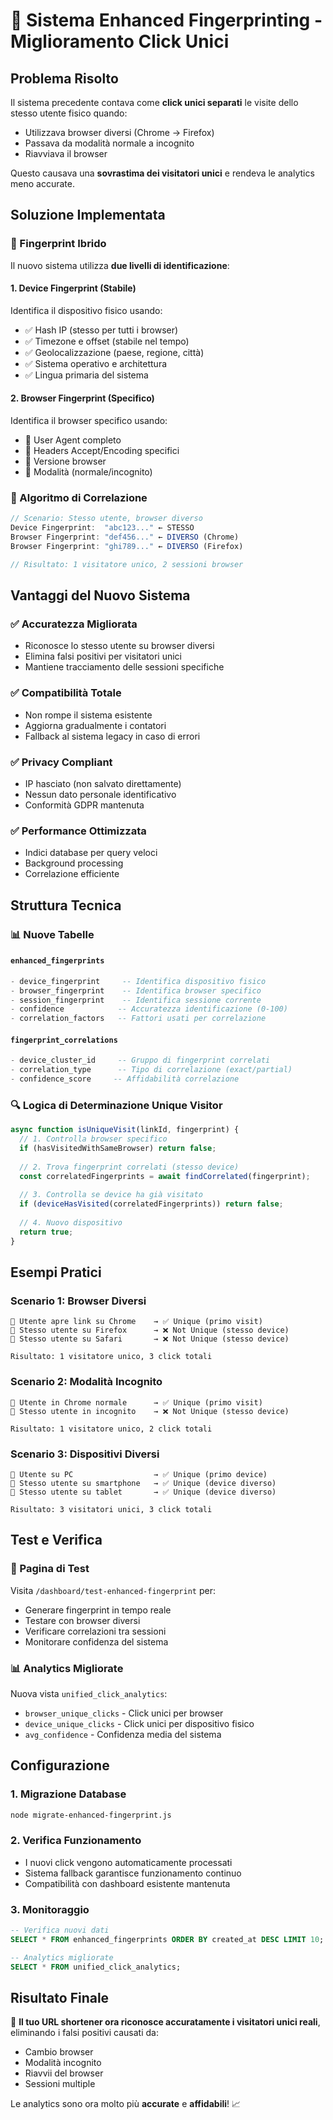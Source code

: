 # 🔄 Sistema Enhanced Fingerprinting - Miglioramento Click Unici

## Problema Risolto

Il sistema precedente contava come **click unici separati** le visite dello stesso utente fisico quando:
- Utilizzava browser diversi (Chrome → Firefox)
- Passava da modalità normale a incognito
- Riavviava il browser

Questo causava una **sovrastima dei visitatori unici** e rendeva le analytics meno accurate.

## Soluzione Implementata

### 🎯 Fingerprint Ibrido

Il nuovo sistema utilizza **due livelli di identificazione**:

#### 1. **Device Fingerprint** (Stabile)
Identifica il dispositivo fisico usando:
- ✅ Hash IP (stesso per tutti i browser)
- ✅ Timezone e offset (stabile nel tempo)
- ✅ Geolocalizzazione (paese, regione, città)
- ✅ Sistema operativo e architettura
- ✅ Lingua primaria del sistema

#### 2. **Browser Fingerprint** (Specifico)
Identifica il browser specifico usando:
- 🔄 User Agent completo
- 🔄 Headers Accept/Encoding specifici
- 🔄 Versione browser
- 🔄 Modalità (normale/incognito)

### 🧠 Algoritmo di Correlazione

```typescript
// Scenario: Stesso utente, browser diverso
Device Fingerprint:  "abc123..." ← STESSO
Browser Fingerprint: "def456..." ← DIVERSO (Chrome)
Browser Fingerprint: "ghi789..." ← DIVERSO (Firefox)

// Risultato: 1 visitatore unico, 2 sessioni browser
```

## Vantaggi del Nuovo Sistema

### ✅ **Accuratezza Migliorata**
- Riconosce lo stesso utente su browser diversi
- Elimina falsi positivi per visitatori unici
- Mantiene tracciamento delle sessioni specifiche

### ✅ **Compatibilità Totale**
- Non rompe il sistema esistente
- Aggiorna gradualmente i contatori
- Fallback al sistema legacy in caso di errori

### ✅ **Privacy Compliant**
- IP hasciato (non salvato direttamente)
- Nessun dato personale identificativo
- Conformità GDPR mantenuta

### ✅ **Performance Ottimizzata**
- Indici database per query veloci
- Background processing
- Correlazione efficiente

## Struttura Tecnica

### 📊 Nuove Tabelle

#### `enhanced_fingerprints`
```sql
- device_fingerprint     -- Identifica dispositivo fisico
- browser_fingerprint    -- Identifica browser specifico
- session_fingerprint    -- Identifica sessione corrente
- confidence            -- Accuratezza identificazione (0-100)
- correlation_factors   -- Fattori usati per correlazione
```

#### `fingerprint_correlations`
```sql
- device_cluster_id     -- Gruppo di fingerprint correlati
- correlation_type      -- Tipo di correlazione (exact/partial)
- confidence_score     -- Affidabilità correlazione
```

### 🔍 Logica di Determinazione Unique Visitor

```typescript
async function isUniqueVisit(linkId, fingerprint) {
  // 1. Controlla browser specifico
  if (hasVisitedWithSameBrowser) return false;
  
  // 2. Trova fingerprint correlati (stesso device)
  const correlatedFingerprints = await findCorrelated(fingerprint);
  
  // 3. Controlla se device ha già visitato
  if (deviceHasVisited(correlatedFingerprints)) return false;
  
  // 4. Nuovo dispositivo
  return true;
}
```

## Esempi Pratici

### Scenario 1: Browser Diversi
```
👤 Utente apre link su Chrome    → ✅ Unique (primo visit)
👤 Stesso utente su Firefox      → ❌ Not Unique (stesso device)
👤 Stesso utente su Safari       → ❌ Not Unique (stesso device)

Risultato: 1 visitatore unico, 3 click totali
```

### Scenario 2: Modalità Incognito
```
👤 Utente in Chrome normale      → ✅ Unique (primo visit)
👤 Stesso utente in incognito    → ❌ Not Unique (stesso device)

Risultato: 1 visitatore unico, 2 click totali
```

### Scenario 3: Dispositivi Diversi
```
👤 Utente su PC                  → ✅ Unique (primo device)
👤 Stesso utente su smartphone   → ✅ Unique (device diverso)
👤 Stesso utente su tablet       → ✅ Unique (device diverso)

Risultato: 3 visitatori unici, 3 click totali
```

## Test e Verifica

### 🧪 Pagina di Test
Visita `/dashboard/test-enhanced-fingerprint` per:
- Generare fingerprint in tempo reale
- Testare con browser diversi
- Verificare correlazioni tra sessioni
- Monitorare confidenza del sistema

### 📊 Analytics Migliorate
Nuova vista `unified_click_analytics`:
- `browser_unique_clicks` - Click unici per browser
- `device_unique_clicks` - Click unici per dispositivo fisico
- `avg_confidence` - Confidenza media del sistema

## Configurazione

### 1. Migrazione Database
```bash
node migrate-enhanced-fingerprint.js
```

### 2. Verifica Funzionamento
- I nuovi click vengono automaticamente processati
- Sistema fallback garantisce funzionamento continuo
- Compatibilità con dashboard esistente mantenuta

### 3. Monitoraggio
```sql
-- Verifica nuovi dati
SELECT * FROM enhanced_fingerprints ORDER BY created_at DESC LIMIT 10;

-- Analytics migliorate
SELECT * FROM unified_click_analytics;
```

## Risultato Finale

🎉 **Il tuo URL shortener ora riconosce accuratamente i visitatori unici reali**, eliminando i falsi positivi causati da:
- Cambio browser
- Modalità incognito  
- Riavvii del browser
- Sessioni multiple

Le analytics sono ora molto più **accurate** e **affidabili**! 📈
